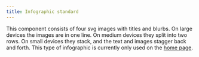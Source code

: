 ```yaml
---
title: Infographic standard
---
```

This component consists of four svg images with titles and blurbs. On large devices the images are in one line. On medium devices they split into two rows. On small devices they stack, and the text and images stagger back and forth.
This type of infographic is currently only used on the [home page](/?p=pages-landing-home).